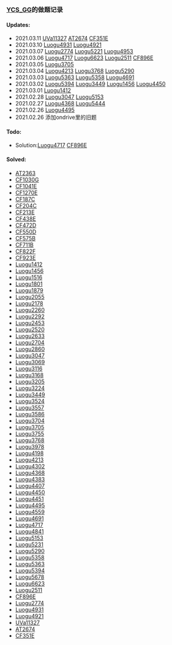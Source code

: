 ### [YCS_GG](https://www.luogu.com.cn/user/46099)的做题记录

#### Updates:
- 2021.03.11 [UVa11327](archieve/UVA11327/Solution.md) [AT2674](archieve/AT2674/Solution.md) [CF351E](archieve/CF351E/Solution.md)
- 2021.03.10 [Luogu4931](archieve/Luogu4931/Solution.md) [Luogu4921](archieve/Luogu4921/Solution.md)
- 2021.03.07 [Luogu2774](archieve/Luogu2774/Solution.md) [Luogu5221](archieve/Luogu5221/Solution.md) [Luogu4953](archieve/Luogu4953/Solution.md) 
- 2021.03.06 [Luogu4717](archieve/Luogu4717/Solution.md) [Luogu6623](archieve/Luogu6623/Solution.md) [Luogu2511](archieve/Luogu2511/Solution.md) [CF896E](archieve/CF896E/Solution.md)
- 2021.03.05 [Luogu3705](archieve/Luogu3705/Solution.md)
- 2021.03.04 [Luogu4213](archieve/Luogu4213/Solution.md) [Luogu3768](archieve/Luogu3768/Solution.md) [Luogu5290](archieve/Luogu5290/Solution.md)
- 2021.03.03 [Luogu5363](archieve/Luogu5363/Solution.md) [Luogu5358](archieve/Luogu5358/Solution.md) [Luogu4691](archieve/Luogu4691/Solution.md)
- 2021.03.02 [Luogu5394](archieve/Luogu5394/Solution.md) [Luogu3449](archieve/Luogu3449/Solution.md) [Luogu1456](archieve/Luogu1456/Solution.md) [Luogu4450](archieve/Luogu4450/Solution.md)
- 2021.03.01 [Luogu1412](archieve/Luogu1412/Solution.md)
- 2021.02.28 [Luogu3047](archieve/Luogu3047/Solution.md) [Luogu5153](archieve/Luogu5153/Solution.md)
- 2021.02.27 [Luogu4368](archieve/Luogu4368/Solution.md) [Luogu5444](archieve/Luogu5444/Solution.md)
- 2021.02.26 [Luogu4495](archieve/Luogu4495/Solution.md)
- 2021.02.26 添加ondrive里的旧题

#### Todo:
- Solution:[Luogu4717](archieve/Luogu4717/Solution.md) [CF896E](archieve/CF896/Solution.md)

#### Solved:
- [AT2363](archieve/AT2363/Solution.md)
- [CF1030G](archieve/CF1030G/Solution.md)
- [CF1041E](archieve/CF1041E/Solution.md)
- [CF1270E](archieve/CF1270E/Solution.md)
- [CF187C](archieve/CF187C/Solution.md)
- [CF204C](archieve/CF204C/Solution.md)
- [CF213E](archieve/CF213E/Solution.md)
- [CF438E](archieve/CF438E/Solution.md)
- [CF472D](archieve/CF472D/Solution.md)
- [CF550D](archieve/CF550D/Solution.md)
- [CF575B](archieve/CF575B/Solution.md)
- [CF711B](archieve/CF711B/Solution.md)
- [CF822F](archieve/CF822F/Solution.md)
- [CF923E](archieve/CF923E/Solution.md)
- [Luogu1412](archieve/Luogu1412/Solution.md)
- [Luogu1456](archieve/Luogu1456/Solution.md)
- [Luogu1516](archieve/Luogu1516/Solution.md)
- [Luogu1801](archieve/Luogu1801/Solution.md)
- [Luogu1879](archieve/Luogu1879/Solution.md)
- [Luogu2055](archieve/Luogu2055/Solution.md)
- [Luogu2178](archieve/Luogu2178/Solution.md)
- [Luogu2260](archieve/Luogu2260/Solution.md)
- [Luogu2292](archieve/Luogu2292/Solution.md)
- [Luogu2453](archieve/Luogu2453/Solution.md)
- [Luogu2520](archieve/Luogu2520/Solution.md)
- [Luogu2633](archieve/Luogu2633/Solution.md)
- [Luogu2704](archieve/Luogu2704/Solution.md)
- [Luogu2860](archieve/Luogu2860/Solution.md)
- [Luogu3047](archieve/Luogu3047/Solution.md)
- [Luogu3069](archieve/Luogu3069/Solution.md)
- [Luogu3116](archieve/Luogu3116/Solution.md)
- [Luogu3168](archieve/Luogu3168/Solution.md)
- [Luogu3205](archieve/Luogu3205/Solution.md)
- [Luogu3224](archieve/Luogu3224/Solution.md)
- [Luogu3449](archieve/Luogu3449/Solution.md)
- [Luogu3524](archieve/Luogu3524/Solution.md)
- [Luogu3557](archieve/Luogu3557/Solution.md)
- [Luogu3586](archieve/Luogu3586/Solution.md)
- [Luogu3704](archieve/Luogu3704/Solution.md)
- [Luogu3705](archieve/Luogu3705/Solution.md)
- [Luogu3755](archieve/Luogu3755/Solution.md)
- [Luogu3768](archieve/Luogu3768/Solution.md)
- [Luogu3978](archieve/Luogu3978/Solution.md)
- [Luogu4198](archieve/Luogu4198/Solution.md)
- [Luogu4213](archieve/Luogu4213/Solution.md)
- [Luogu4302](archieve/Luogu4302/Solution.md)
- [Luogu4368](archieve/Luogu4368/Solution.md)
- [Luogu4383](archieve/Luogu4383/Solution.md)
- [Luogu4407](archieve/Luogu4407/Solution.md)
- [Luogu4450](archieve/Luogu4450/Solution.md)
- [Luogu4451](archieve/Luogu4451/Solution.md)
- [Luogu4495](archieve/Luogu4495/Solution.md)
- [Luogu4559](archieve/Luogu4559/Solution.md)
- [Luogu4691](archieve/Luogu4691/Solution.md)
- [Luogu4717](archieve/Luogu4717/Solution.md)
- [Luogu4841](archieve/Luogu4841/Solution.md)
- [Luogu5153](archieve/Luogu5153/Solution.md)
- [Luogu5231](archieve/Luogu5231/Solution.md)
- [Luogu5290](archieve/Luogu5290/Solution.md)
- [Luogu5358](archieve/Luogu5358/Solution.md)
- [Luogu5363](archieve/Luogu5363/Solution.md)
- [Luogu5394](archieve/Luogu5394/Solution.md)
- [Luogu5678](archieve/Luogu5678/Solution.md)
- [Luogu6623](archieve/Luogu6623/Solution.md) 
- [Luogu2511](archieve/Luogu2511/Solution.md) 
- [CF896E](archieve/CF896/Solution.md)
- [Luogu2774](archieve/Luogu2774/Solution.md)
- [Luogu4931](archieve/Luogu4931/Solution.md)
- [Luogu4921](archieve/Luogu4921/Solution.md)
- [UVa11327](archieve/UVA11327/Solution.md)
- [AT2674](archieve/AT2674/Solution.md)
- [CF351E](archieve/CF351E/Solution.md)